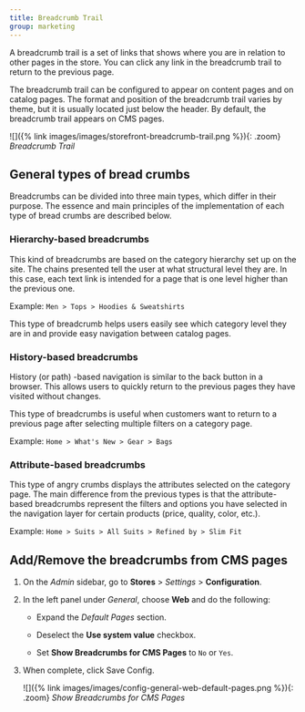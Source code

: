 ```yaml
---
title: Breadcrumb Trail
group: marketing
---
```


A breadcrumb trail is a set of links that shows where you are in relation to other pages in the store. You can click any link in the breadcrumb trail to return to the previous page.

The breadcrumb trail can be configured to appear on content pages and on catalog pages. The format and position of the breadcrumb trail varies by theme, but it is usually located just below the header. By default, the breadcrumb trail appears on CMS pages.

![]({% link images/images/storefront-breadcrumb-trail.png %}){: .zoom}
_Breadcrumb Trail_

## General types of bread crumbs

Breadcrumbs can be divided into three main types, which differ in their purpose. The essence and main principles of the implementation of each type of bread crumbs are described below.

### Hierarchy-based breadcrumbs

This kind of breadcrumbs are based on the category hierarchy set up on the site. The chains presented tell the user at what structural level they are. In this case, each text link is intended for a page that is one level higher than the previous one.

Example: `Men > Tops > Hoodies & Sweatshirts`

This type of breadcrumb helps users easily see which category level they are in and provide easy navigation between catalog pages.

### History-based breadcrumbs

History (or path) -based navigation is similar to the back button in a browser. This allows users to quickly return to the previous pages they have visited without changes.

This type of breadcrumbs is useful when customers want to return to a previous page after selecting multiple filters on a category page.

Example: `Home > What's New > Gear > Bags`

### Attribute-based breadcrumbs

This type of angry crumbs displays the attributes selected on the category page. The main difference from the previous types is that the attribute-based breadcrumbs represent the filters and options you have selected in the navigation layer for certain products (price, quality, color, etc.).

Example: `Home > Suits > All Suits > Refined by > Slim Fit`

## Add/Remove the breadcrumbs from CMS pages

1. On the _Admin_ sidebar, go to **Stores** > _Settings_ > **Configuration**.

1. In the left panel under _General_, choose **Web** and do the following:

    - Expand the _Default Pages_ section.

    - Deselect the **Use system value** checkbox.

    - Set **Show Breadcrumbs for CMS Pages** to `No` or `Yes`.

1. When complete, click <span class="btn">Save Config</span>.

    ![]({% link images/images/config-general-web-default-pages.png %}){: .zoom}
    _Show Breadcrumbs for CMS Pages_
